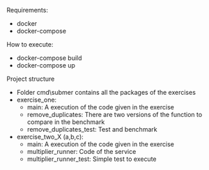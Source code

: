 Requirements:
- docker
- docker-compose

How to execute:
- docker-compose build 
- docker-compose up

Project structure
- Folder cmd\submer contains all the packages of the exercises
- exercise_one: 
    - main: A execution of the code given in the exercise
    - remove_duplicates: There are two versions of the function to compare in the benchmark
    - remove_duplicates_test: Test and benchmark
- exercise_two_X (a,b,c):
    - main: A execution of the code given in the exercise
    - multiplier_runner: Code of the service
    - multiplier_runner_test: Simple test to execute


